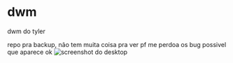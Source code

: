 # dwm
dwm do tyler

repo pra backup, não tem muita coisa pra ver pf me perdoa os bug possivel que aparece ok 
![screenshot do desktop](https://i.imgur.com/BQgvZ0o.png "meu desktop")
